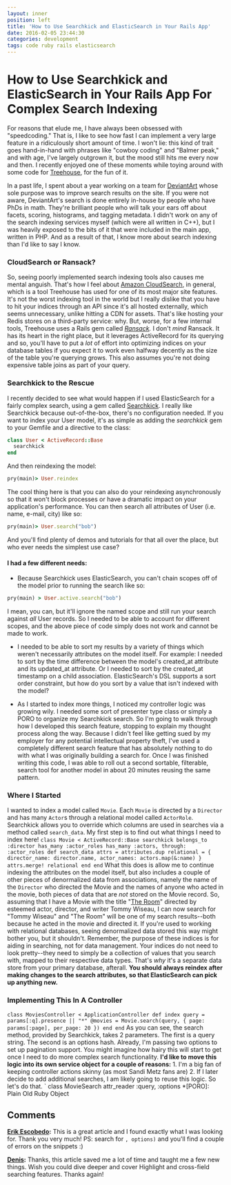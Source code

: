 ```yaml
---
layout: inner
position: left
title: 'How to Use Searchkick and ElasticSearch in Your Rails App'
date: 2016-02-05 23:44:30
categories: development
tags: code ruby rails elasticsearch
---
```


# How to Use Searchkick and ElasticSearch in Your Rails App For Complex Search Indexing

For reasons that elude me, I have always been obsessed with "speedcoding." That is, I like to see how fast I can implement a very large feature in a ridiculously short amount of time. I won't lie: this kind of trait goes hand-in-hand with phrases like "cowboy coding" and "Balmer peak," and with age, I've largely outgrown it, but the mood still hits me every now and then. I recently enjoyed one of these moments while toying around with some code for [Treehouse](http://teamtreehouse.com), for the fun of it. 

In a past life, I spent about a year working on a team for [DeviantArt](http://www.deviantart.com) whose sole purpose was to improve search results on the site. If you were not aware, DeviantArt's search is done entirely in-house by people who have PhDs in math. They're brilliant people who will talk your ears off about facets, scoring, histograms, and tagging metadata. I didn't work on any of the search indexing services myself (which were all written in C++), but I was heavily exposed to the bits of it that were included in the main app, written in PHP. And as a result of that, I know more about search indexing than I'd like to say I know.

### CloudSearch or Ransack?

So, seeing poorly implemented search indexing tools also causes me mental anguish. That's how I feel about [Amazon CloudSearch](https://aws.amazon.com/cloudsearch/), in general, which is a tool Treehouse has used for one of its most major site features. It's not the worst indexing tool in the world but I really dislike that you have to hit your indices through an API since it's all hosted externally, which seems unnecessary, unlike hitting a CDN for assets. That's like hosting your Redis stores on a third-party service: why. But, worse, for a few internal tools, Treehouse uses a Rails gem called _[Ransack](https://github.com/activerecord-hackery/ransack)._ I don't _mind_ Ransack. It has its heart in the right place, but it leverages ActiveRecord for its querying and so, you'll have to put a _lot_ of effort into optimizing indices on your database tables if you expect it to work even halfway decently as the size of the table you're querying grows. This also assumes you're not doing expensive table joins as part of your query.

### Searchkick to the Rescue

I recently decided to see what would happen if I used ElasticSearch for a fairly complex search, using a gem called [Searchkick](https://github.com/ankane/searchkick). I really like Searchkick because out-of-the-box, there's no configuration needed. If you want to index your User model, it's as simple as adding the _searchkick_ gem to your Gemfile and a directive to the class:

```ruby
class User < ActiveRecord::Base 
  searchkick 
end
```

And then reindexing the model: 
```ruby 
pry(main)> User.reindex 
``` 

The cool thing here is that you can also do your reindexing asynchronously so that it won't block processes or have a dramatic impact on your application's performance. You can then search all attributes of User (i.e. name, e-mail, city) like so: 

```ruby
pry(main)> User.search("bob") 
``` 

And you'll find plenty of demos and tutorials for that all over the place, but who ever needs the simplest use case?

#### I had a few different needs:

* Because Searchkick uses ElasticSearch, you can't chain scopes off of the model prior to running the search like so: 

```ruby 
pry(main) > User.active.search("bob") 
``` 

I mean, you can, but it'll ignore the named scope and still run your search against _all_ User records. So I needed to be able to account for different scopes, and the above piece of code simply does not work and cannot be made to work. 

* I needed to be able to sort my results by a variety of things which weren't necessarily attributes on the model itself. For example: I needed to sort by the time difference between the model's created_at attribute and its updated_at attribute. Or I needed to sort by the created_at timestamp on a child association. ElasticSearch's DSL supports a sort order constraint, but how do you sort by a value that isn't indexed with the model? 

* As I started to index more things, I noticed my controller logic was growing wily. I needed some sort of presenter type class or simply a PORO to organize my Searchkick search. So I'm going to walk through how I developed this search feature, stopping to explain my thought process along the way. Because I didn't feel like getting sued by my employer for any potential intellectual property theft, I've used a completely different search feature that has absolutely nothing to do with what I was originally building a search for. Once I was finished writing this code, I was able to roll out a second sortable, filterable, search tool for another model in about 20 minutes reusing the same pattern.

### Where I Started

I wanted to index a model called `Movie`. Each `Movie` is directed by a `Director` and has many `Actor`s through a relational model called `ActorRole`. Searchkick allows you to override which columns are used in searches via a method called `search_data`. My first step is to find out what things I need to index here! ` class Movie < ActiveRecord::Base searchkick belongs_to :director has_many :actor_roles has_many :actors, through: :actor_roles def search_data attrs = attributes.dup relational = { director_name: director.name, actor_names: actors.map(&:name) } attrs.merge! relational end end ` What this does is allow me to continue indexing the attributes on the model itself, but also includes a couple of other pieces of denormalized data from associations, namely the name of the `Director` who directed the Movie and the names of anyone who acted in the movie, both pieces of data that are _not_ stored on the Movie record. So, assuming that I have a Movie with the title "[The Room](https://www.youtube.com/watch?v=aYRydundnt8)" directed by esteemed actor, director, and writer Tommy Wiseau, I can now search for "Tommy Wiseau" and "The Room" will be one of my search results--both because he acted in the movie and directed it. If you're used to working with relational databases, seeing denormalized data stored this way might bother you, but it shouldn't. Remember, the purpose of these indices is for aiding in searching, not for data management. Your indices do not need to look pretty--they need to simply be a collection of values that you search with, mapped to their respective data types. That's _why_ it's a separate data store from your primary database, afterall. **You should always reindex after making changes to the search attributes, so that ElasticSearch can pick up anything new.**

### Implementing This In A Controller

` class MoviesController < ApplicationController def index query = params[:q].presence || "*" @movies = Movie.search(query, { page: params[:page], per_page: 20 }) end end ` As you can see, the search method, provided by Searchkick, takes 2 parameters. The first is a query string. The second is an options hash. Already, I'm passing two options to set up pagination support. You might imagine how hairy this will start to get once I need to do more complex search functionality. **I'd like to move this logic into its own service object for a couple of reasons:** 1\. I'm a big fan of keeping controller actions skinny (as most Sandi Metz fans are) 2\. If I later decide to add additional searches, I am likely going to reuse this logic. So let's do that. ` class MovieSearch attr_reader :query, :options
  *[PORO]: Plain Old Ruby Object

## Comments

**[Erik Escobedo](#552 "2016-05-22 17:00:51"):** This is a great article and I found exactly what I was looking for. Thank you very much! PS: search for `, options)` and you'll find a couple of errors on the snippets :)

**[Denis](#952 "2016-09-15 16:43:39"):** Thanks, this article saved me a lot of time and taught me a few new things. Wish you could dive deeper and cover Highlight and cross-field searching features. Thanks again!

